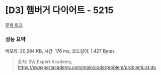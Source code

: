 # [D3] 햄버거 다이어트 - 5215 

[문제 링크](https://swexpertacademy.com/main/code/problem/problemDetail.do?contestProbId=AWT-lPB6dHUDFAVT) 

### 성능 요약

메모리: 20,284 KB, 시간: 176 ms, 코드길이: 1,427 Bytes



> 출처: SW Expert Academy, https://swexpertacademy.com/main/code/problem/problemList.do